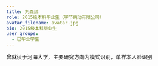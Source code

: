 ```yaml
---
title: 刘森斌
role: 2015级本科毕业生（‌字节跳动有限公司）
avatar_filename: avatar.jpg
bio: 2015级本科毕业生
user_groups:
  - 已毕业学生
---
```

曾就读于河海大学，主要研究方向为模式识别，单样本人脸识别
